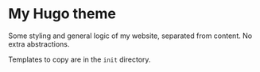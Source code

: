 # My Hugo theme

Some styling and general logic of my website, separated from content. No extra abstractions.

Templates to copy are in the `init` directory.